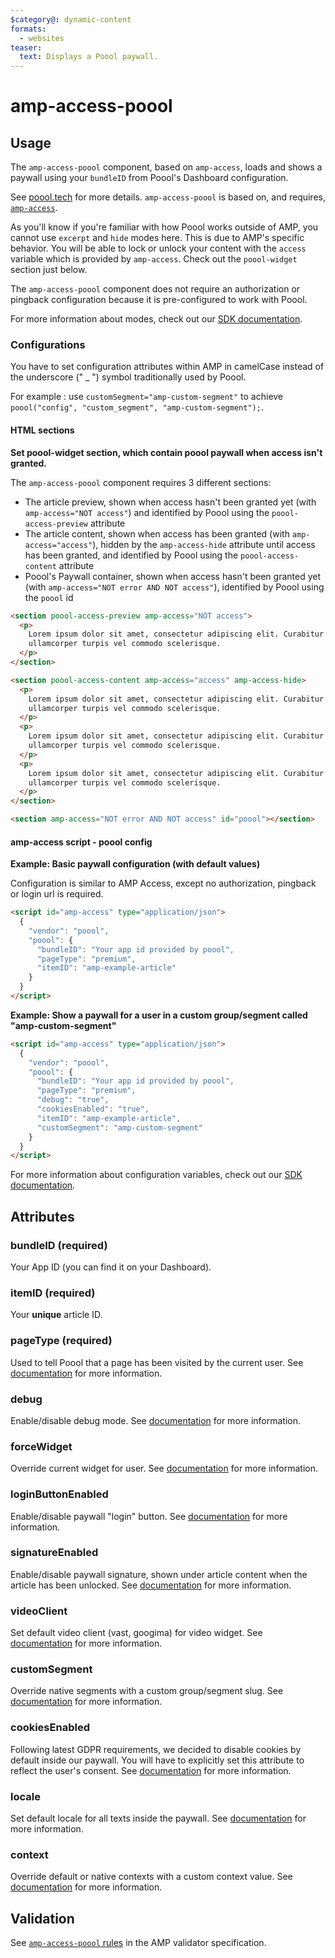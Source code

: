 ```yaml
---
$category@: dynamic-content
formats:
  - websites
teaser:
  text: Displays a Poool paywall.
---
```


<!---
Copyright 2017 The AMP HTML Authors.

Licensed under the Apache License, Version 2.0 (the "License");
you may not use this file except in compliance with the License.
You may obtain a copy of the License at

      http://www.apache.org/licenses/LICENSE-2.0

Unless required by applicable law or agreed to in writing, software
distributed under the License is distributed on an "AS-IS" BASIS,
WITHOUT WARRANTIES OR CONDITIONS OF ANY KIND, either express or implied.
See the License for the specific language governing permissions and
limitations under the License.
-->

# amp-access-poool

## Usage

The `amp-access-poool` component, based on `amp-access`, loads and shows a paywall using your `bundleID` from Poool's Dashboard configuration.

See [poool.tech](https://poool.tech) for more details. `amp-access-poool` is based on, and requires,
[`amp-access`](https://amp.dev/documentation/components/amp-access).

As you'll know if you're familiar with how Poool works outside of AMP, you cannot use `excerpt` and `hide` modes here. This is due to AMP's specific behavior. You will be able to lock or unlock your content with the `access` variable which is provided by `amp-access`. Check out the `poool-widget` section just below.

The `amp-access-poool` component does not require an authorization or pingback configuration because it is pre-configured to work with Poool.

For more information about modes, check out our [SDK documentation](https://dev.poool.tech/doc/sdk#mode).

### Configurations

You have to set configuration attributes within AMP in camelCase instead of the underscore (" \_ ") symbol traditionally used by Poool.

For example : use `customSegment="amp-custom-segment"` to achieve `poool("config", "custom_segment", "amp-custom-segment");`.

#### HTML sections

**Set poool-widget section, which contain poool paywall when access isn't granted.**

The `amp-access-poool` component requires 3 different sections:

-   The article preview, shown when access hasn't been granted yet (with `amp-access="NOT access"`) and identified by Poool using the `poool-access-preview` attribute
-   The article content, shown when access has been granted (with `amp-access="access"`), hidden by the `amp-access-hide` attribute until access has been granted, and identified by Poool using the `poool-access-content` attribute
-   Poool's Paywall container, shown when access hasn't been granted yet (with `amp-access="NOT error AND NOT access"`), identified by Poool using the `poool` id

```html
<section poool-access-preview amp-access="NOT access">
  <p>
    Lorem ipsum dolor sit amet, consectetur adipiscing elit. Curabitur
    ullamcorper turpis vel commodo scelerisque.
  </p>
</section>

<section poool-access-content amp-access="access" amp-access-hide>
  <p>
    Lorem ipsum dolor sit amet, consectetur adipiscing elit. Curabitur
    ullamcorper turpis vel commodo scelerisque.
  </p>
  <p>
    Lorem ipsum dolor sit amet, consectetur adipiscing elit. Curabitur
    ullamcorper turpis vel commodo scelerisque.
  </p>
  <p>
    Lorem ipsum dolor sit amet, consectetur adipiscing elit. Curabitur
    ullamcorper turpis vel commodo scelerisque.
  </p>
</section>

<section amp-access="NOT error AND NOT access" id="poool"></section>
```

#### amp-access script - poool config

**Example: Basic paywall configuration (with default values)**

Configuration is similar to AMP Access, except no authorization, pingback or login url is required.

```html
<script id="amp-access" type="application/json">
  {
    "vendor": "poool",
    "poool": {
      "bundleID": "Your app id provided by poool",
      "pageType": "premium",
      "itemID": "amp-example-article"
    }
  }
</script>
```

**Example: Show a paywall for a user in a custom group/segment called "amp-custom-segment"**

```html
<script id="amp-access" type="application/json">
  {
    "vendor": "poool",
    "poool": {
      "bundleID": "Your app id provided by poool",
      "pageType": "premium",
      "debug": "true",
      "cookiesEnabled": "true",
      "itemID": "amp-example-article",
      "customSegment": "amp-custom-segment"
    }
  }
</script>
```

For more information about configuration variables, check out our [SDK documentation](https://dev.poool.tech/doc/sdk#configuration).

## Attributes

### bundleID (required)

Your App ID (you can find it on your Dashboard).

### itemID (required)

Your **unique** article ID.

### pageType (required)

Used to tell Poool that a page has been visited by the current user.
See [documentation](https://dev.poool.tech/doc/sdk#page_view) for more information.

### debug

Enable/disable debug mode.
See [documentation](https://dev.poool.tech/doc/sdk#debug) for more information.

### forceWidget

Override current widget for user.
See [documentation](https://dev.poool.tech/doc/sdk#force_widget) for more information.

### loginButtonEnabled

Enable/disable paywall "login" button.
See [documentation](https://dev.poool.tech/doc/sdk#login_button_enabled) for more information.

### signatureEnabled

Enable/disable paywall signature, shown under article content when the article has been unlocked.
See [documentation](https://dev.poool.tech/doc/sdk#signature_enabled) for more information.

### videoClient

Set default video client (vast, googima) for video widget.
See [documentation](https://dev.poool.tech/doc/sdk#video_client) for more information.

### customSegment

Override native segments with a custom group/segment slug.
See [documentation](https://dev.poool.tech/doc/sdk#custom_segment) for more information.

### cookiesEnabled

Following latest GDPR requirements, we decided to disable cookies by default inside our paywall. You will have to explicitly set this attribute to reflect the user's consent.
See [documentation](https://dev.poool.tech/doc/sdk#cookies_enabled) for more information.

### locale

Set default locale for all texts inside the paywall.
See [documentation](https://dev.poool.tech/doc/sdk#locale) for more information.

### context

Override default or native contexts with a custom context value.
See [documentation](https://dev.poool.tech/doc/sdk#context) for more information.

## Validation

See [`amp-access-poool` rules](https://github.com/ampproject/amphtml/blob/master/extensions/amp-access-poool/validator-amp-access-poool.protoascii) in the AMP validator specification.
